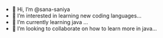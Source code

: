 - 👋 Hi, I’m @sana-saniya
- 👀 I’m interested in  learning new coding languages...
- 🌱 I’m currently learning java ...
- 💞️ I’m looking to collaborate on  how to learn more in java...
<!---
sana-saniya/sana-saniya is a ✨ special ✨ repository because its `README.md` (this file) appears on your GitHub profile.
You can click the Preview link to take a look at your changes.
--->
